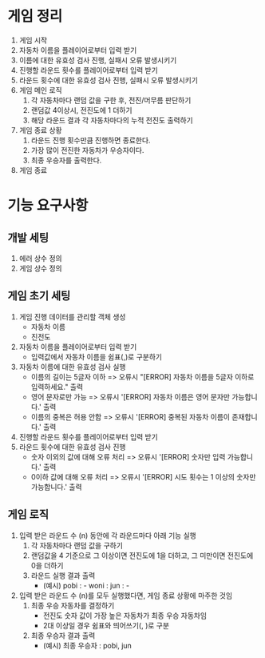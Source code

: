 # 게임 정리
1. 게임 시작
2. 자동차 이름을 플레이어로부터 입력 받기
3. 이름에 대한 유효성 검사 진행, 실패시 오류 발생시키기
4. 진행할 라운드 횟수를 플레이어로부터 입력 받기
5. 라운드 횟수에 대한 유효성 검사 진행, 실패시 오류 발생시키기
6. 게임 메인 로직
    1. 각 자동차마다 랜덤 값을 구한 후, 전진/머무름 판단하기
    2. 랜덤값 4이상시, 전진도에 1 더하기
    3. 해당 라운드 결과 각 자동차마다의 누적 전진도 출력하기
 7. 게임 종료 상황
    1. 라운드 진행 횟수만큼 진행하면 종료한다.
    2. 가장 많이 전진한 자동차가 우승자이다.
    3. 최종 우승자를 출력한다.
 8. 게임 종료

# 기능 요구사항
## 개발 세팅
1. 에러 상수 정의
2. 게임 상수 정의

## 게임 초기 세팅
1. 게임 진행 데이터를 관리할 객체 생성
   - 자동차 이름
   - 진전도
2. 자동차 이름을 플레이어로부터 입력 받기
   - 입력값에서 자동차 이름을 쉼표(,)로 구분하기
3. 자동차 이름에 대한 유효성 검사 실행
   - 이름의 길이는 5글자 이하
   => 오류시 "[ERROR] 자동차 이름을 5글자 이하로 입력하세요." 출력
   - 영어 문자로만 가능
   => 오류시 '[ERROR] 자동차 이름은 영어 문자만 가능합니다.' 출력
   - 이름의 중복은 허용 안함
   => 오류시 '[ERROR] 중복된 자동차 이름이 존재합니다.' 출력
4. 진행할 라운드 횟수를 플레이어로부터 입력 받기
5. 라운드 횟수에 대한 유효성 검사 진행
   - 숫자 이외의 값에 대해 오류 처리
   => 오류시 '[ERROR] 숫자만 입력 가능합니다.' 출력
   - 0이하 값에 대해 오류 처리
   => 오류시 '[ERROR] 시도 횟수는 1 이상의 숫자만 가능합니다.' 출력

## 게임 로직
1. 입력 받은 라운드 수 (n) 동안에 각 라운드마다 아래 기능 실행
   1. 각 자동차마다 랜덤 값을 구하기
   2. 랜덤값을 4 기준으로 그 이상이면 전진도에 1을 더하고, 그 미만이면 전진도에 0을 더하기
   3. 라운드 실행 결과 출력
        - (예시)
          pobi : -
          woni :
          jun : -
2. 입력 받은 라운드 수 (n)를 모두 실행했다면, 게임 종료 상황에 마주한 것임
   1. 최종 우승 자동차를 결정하기 
      - 전진도 숫자 값이 가장 높은 자동차가 최종 우승 자동차임
      - 2대 이상일 경우 쉼표와 띄어쓰기(, )로 구분
   2. 최종 우승자 결과 출력
      - (예시)
        최종 우승자 : pobi, jun    
